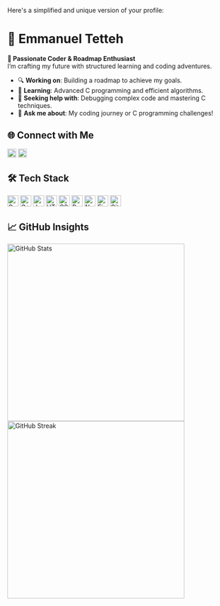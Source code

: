 Here's a simplified and unique version of your profile:

# 🌟 Emmanuel Tetteh

**🚀 Passionate Coder & Roadmap Enthusiast**  
I’m crafting my future with structured learning and coding adventures.

- 🔍 **Working on**: Building a roadmap to achieve my goals.  
- 🌱 **Learning**: Advanced C programming and efficient algorithms.  
- 🤝 **Seeking help with**: Debugging complex code and mastering C techniques.  
- 💬 **Ask me about**: My coding journey or C programming challenges!

## 🌐 Connect with Me  
[<img src="https://img.shields.io/badge/LinkedIn-%230077B5.svg?logo=linkedin&logoColor=white" alt="LinkedIn" height="20">](https://linkedin.com/in/Emmanuel-Tetteh) [<img src="https://img.shields.io/badge/X-black.svg?logo=X&logoColor=white" alt="X" height="20">](https://x.com/brafii92)

## 🛠️ Tech Stack  
<img src="https://img.shields.io/badge/c-%2300599C.svg?logo=c&logoColor=white" alt="C" height="25"> <img src="https://img.shields.io/badge/c++-%2300599C.svg?logo=c%2B%2B&logoColor=white" alt="C++" height="25"> <img src="https://img.shields.io/badge/javascript-%23323330.svg?logo=javascript&logoColor=%23F7DF1E" alt="JavaScript" height="25"> <img src="https://img.shields.io/badge/html5-%23E34F26.svg?logo=html5&logoColor=white" alt="HTML5" height="25"> <img src="https://img.shields.io/badge/css3-%231572B6.svg?logo=css3&logoColor=white" alt="CSS3" height="25"> <img src="https://img.shields.io/badge/react-%2320232a.svg?logo=react&logoColor=%2361DAFB" alt="React" height="25"> <img src="https://img.shields.io/badge/node.js-6DA55F?logo=node.js&logoColor=white" alt="Node.js" height="25"> <img src="https://img.shields.io/badge/figma-%23F24E1E.svg?logo=figma&logoColor=white" alt="Figma" height="25"> <img src="https://img.shields.io/badge/git-%23F05033.svg?logo=git&logoColor=white" alt="Git" height="25">

## 📈 GitHub Insights  
<img src="https://github-readme-stats.vercel.app/api?username=Manuel-Kophie&theme=midnight-purple&hide_border=true&show_icons=true" alt="GitHub Stats" width="400"/>  
<img src="https://github-readme-streak-stats.herokuapp.com/?user=Manuel-Kophie&theme=midnight-purple&hide_border=true" alt="GitHub Streak" width="400"/>
 
